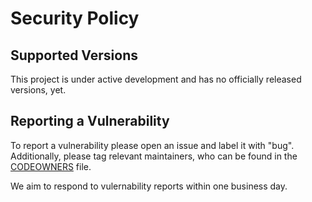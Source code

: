 # Security Policy

## Supported Versions

This project is under active development and has no officially released versions, yet.

## Reporting a Vulnerability

To report a vulnerability please open an issue and label it with "bug". Additionally,
please tag relevant maintainers, who can be found in
the [CODEOWNERS](https://github.com/authnull0/ssi-sdk/blob/main/CODEOWNERS) file.

We aim to respond to vulernability reports within one business day.

